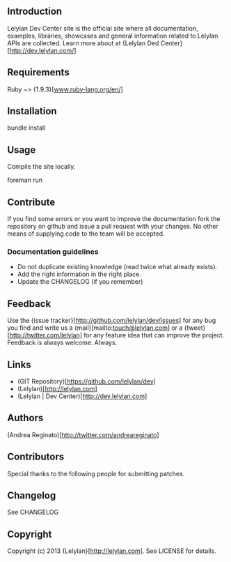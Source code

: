 ## Introduction

Lelylan Dev Center site is the official site where all documentation, examples, libraries,
showcases and general information related to Lelylan APIs are collected.
Learn more about at {Lelylan Ded Center}[http://dev.lelylan.com/]


## Requirements

Ruby ~> {1.9.3}[www.ruby-lang.org/en/]


## Installation

  bundle install


## Usage

Compile the site locally.

  foreman run


## Contribute

If you find some errors or you want to improve the documentation fork the repository on github
and issue a pull request with your changes. No other means of supplying code to the team will
be accepted.

### Documentation guidelines

* Do not duplicate existing knowledge (read twice what already exists).
* Add the right information in the right place.
* Update the CHANGELOG (if you remember)


## Feedback

Use the {issue tracker}[http://github.com/lelylan/dev/issues] for any bug you find and
write us a {mail}[mailto:touch@lelylan.com] or a {tweet}[http://twitter.com/lelylan] for any
feature idea that can improve the project. Feedback is always welcome. Always.


## Links

* (GIT Repository)[https://github.com/lelylan/dev]
* (Lelylan)[http://lelylan.com]
* (Lelylan | Dev Center)[http://dev.lelylan.com]


## Authors

(Andrea Reginato)[http://twitter.com/andreareginato]


## Contributors

Special thanks to the following people for submitting patches.


## Changelog

See CHANGELOG


## Copyright

Copyright (c) 2013 {Lelylan}[http://lelylan.com]. See LICENSE for details.
